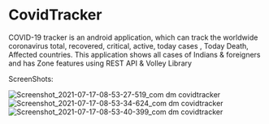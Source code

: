 # CovidTracker


COVID-19 tracker is an android application, which can track the worldwide coronavirus total, recovered, critical, active, today cases , Today Death, Affected countries. This application shows all cases of Indians & foreigners and has Zone features using REST API & Volley Library

ScreenShots:

![Screenshot_2021-07-17-08-53-27-519_com dm covidtracker](https://user-images.githubusercontent.com/67726045/126024028-5ed16c61-43fb-4e04-a0fe-77ce05fdead5.jpg)
![Screenshot_2021-07-17-08-53-34-624_com dm covidtracker](https://user-images.githubusercontent.com/67726045/126024031-9b780f23-7fab-4b01-bf42-eb0824e08119.jpg)
![Screenshot_2021-07-17-08-53-40-399_com dm covidtracker](https://user-images.githubusercontent.com/67726045/126024034-105448cf-5053-44af-a9f9-79424743a482.jpg)

